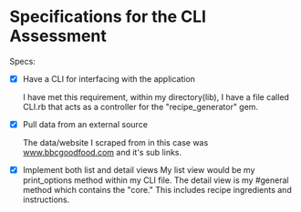 # Specifications for the CLI Assessment

Specs:
- [X] Have a CLI for interfacing with the application
    
    I have met this requirement, within my directory(lib), I have a file called CLI.rb that acts as a controller for the "recipe_generator" gem.
- [X] Pull data from an external source

  The data/website I scraped from in this case was www.bbcgoodfood.com and it's sub links.
  
- [X] Implement both list and detail views
  My list view would be my print_options method within my CLI file. The detail view is my #general method which contains the "core." This     includes recipe ingredients and instructions.

